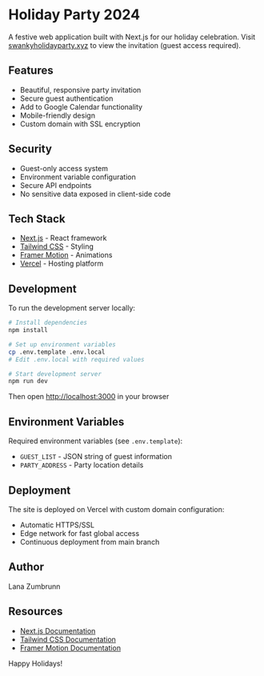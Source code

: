# Holiday Party 2024 

A festive web application built with Next.js for our holiday celebration. Visit [swankyholidayparty.xyz](https://swankyholidayparty.xyz) to view the invitation (guest access required).

## Features

- Beautiful, responsive party invitation
- Secure guest authentication
- Add to Google Calendar functionality
- Mobile-friendly design
- Custom domain with SSL encryption

## Security

- Guest-only access system
- Environment variable configuration
- Secure API endpoints
- No sensitive data exposed in client-side code

## Tech Stack

- [Next.js](https://nextjs.org) - React framework
- [Tailwind CSS](https://tailwindcss.com) - Styling
- [Framer Motion](https://www.framer.com/motion/) - Animations
- [Vercel](https://vercel.com) - Hosting platform

## Development

To run the development server locally:

```bash
# Install dependencies
npm install

# Set up environment variables
cp .env.template .env.local
# Edit .env.local with required values

# Start development server
npm run dev
```

Then open [http://localhost:3000](http://localhost:3000) in your browser 

## Environment Variables

Required environment variables (see `.env.template`):
- `GUEST_LIST` - JSON string of guest information
- `PARTY_ADDRESS` - Party location details

## Deployment

The site is deployed on Vercel with custom domain configuration:
- Automatic HTTPS/SSL
- Edge network for fast global access
- Continuous deployment from main branch

## Author
Lana Zumbrunn

## Resources

- [Next.js Documentation](https://nextjs.org/docs)
- [Tailwind CSS Documentation](https://tailwindcss.com/docs)
- [Framer Motion Documentation](https://www.framer.com/motion/)

Happy Holidays! 
